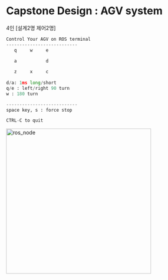 # Capstone Design : AGV system

 4인 [설계2명 제어2명]

```python
Control Your AGV on ROS terminal
---------------------------
   q     w     e

   a           d
 
   z     x     c
 
d/a: 1ms long/short
q/e : left/right 90 turn
w : 180 turn

---------------------------
space key, s : force stop

CTRL-C to quit
```
<img width="393" alt="ros_node" src="https://github.com/user-attachments/assets/07d92cc2-4dce-48ba-9e28-05e4e7be9f83" />

